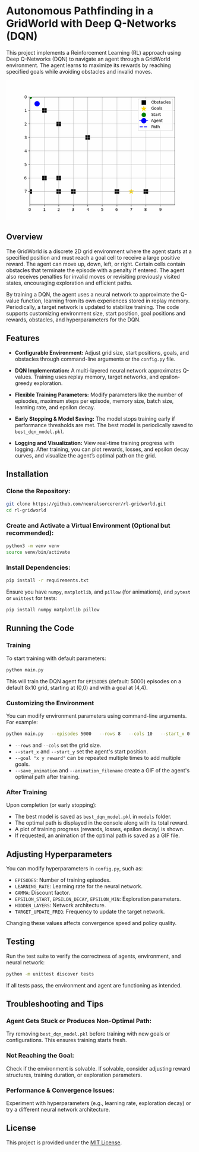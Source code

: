 # Autonomous Pathfinding in a GridWorld with Deep Q-Networks (DQN)

This project implements a Reinforcement Learning (RL) approach using Deep Q-Networks (DQN) to navigate an agent through a GridWorld environment. The agent learns to maximize its rewards by reaching specified goals while avoiding obstacles and invalid moves.

![Optimal](optimal_path.gif)

## Overview

The GridWorld is a discrete 2D grid environment where the agent starts at a specified position and must reach a goal cell to receive a large positive reward. The agent can move up, down, left, or right. Certain cells contain obstacles that terminate the episode with a penalty if entered. The agent also receives penalties for invalid moves or revisiting previously visited states, encouraging exploration and efficient paths.

By training a DQN, the agent uses a neural network to approximate the Q-value function, learning from its own experiences stored in replay memory. Periodically, a target network is updated to stabilize training. The code supports customizing environment size, start position, goal positions and rewards, obstacles, and hyperparameters for the DQN.

## Features

- **Configurable Environment:** Adjust grid size, start positions, goals, and obstacles through command-line arguments or the `config.py` file.

- **DQN Implementation:** A multi-layered neural network approximates Q-values. Training uses replay memory, target networks, and epsilon-greedy exploration.

- **Flexible Training Parameters:** Modify parameters like the number of episodes, maximum steps per episode, memory size, batch size, learning rate, and epsilon decay.

- **Early Stopping & Model Saving:** The model stops training early if performance thresholds are met. The best model is periodically saved to `best_dqn_model.pkl`.

- **Logging and Visualization:** View real-time training progress with logging. After training, you can plot rewards, losses, and epsilon decay curves, and visualize the agent’s optimal path on the grid.

## Installation

### Clone the Repository:

```bash
git clone https://github.com/neuralsorcerer/rl-gridworld.git
cd rl-gridworld
```

### Create and Activate a Virtual Environment (Optional but recommended):

```bash
python3 -m venv venv
source venv/bin/activate
```

### Install Dependencies:

```bash
pip install -r requirements.txt
```

Ensure you have `numpy`, `matplotlib`, and `pillow` (for animations), and `pytest` or `unittest` for tests:

```bash
pip install numpy matplotlib pillow
```

## Running the Code

### Training

To start training with default parameters:

```bash
python main.py
```

This will train the DQN agent for `EPISODES` (default: 5000) episodes on a default 8x10 grid, starting at (0,0) and with a goal at (4,4).

### Customizing the Environment

You can modify environment parameters using command-line arguments. For example:

```bash
python main.py   --episodes 5000   --rows 8   --cols 10   --start_x 0   --start_y 0   --goal "7 9 50"   --save_animation   --animation_filename optimal_path.gif
```

- `--rows` and `--cols` set the grid size.
- `--start_x` and `--start_y` set the agent's start position.
- `--goal "x y reward"` can be repeated multiple times to add multiple goals.
- `--save_animation` and `--animation_filename` create a GIF of the agent's optimal path after training.

### After Training

Upon completion (or early stopping):

- The best model is saved as `best_dqn_model.pkl` in `models` folder.
- The optimal path is displayed in the console along with its total reward.
- A plot of training progress (rewards, losses, epsilon decay) is shown.
- If requested, an animation of the optimal path is saved as a GIF file.

## Adjusting Hyperparameters

You can modify hyperparameters in `config.py`, such as:

- `EPISODES`: Number of training episodes.
- `LEARNING_RATE`: Learning rate for the neural network.
- `GAMMA`: Discount factor.
- `EPSILON_START`, `EPSILON_DECAY`, `EPSILON_MIN`: Exploration parameters.
- `HIDDEN_LAYERS`: Network architecture.
- `TARGET_UPDATE_FREQ`: Frequency to update the target network.

Changing these values affects convergence speed and policy quality.

## Testing

Run the test suite to verify the correctness of agents, environment, and neural network:

```bash
python -m unittest discover tests
```

If all tests pass, the environment and agent are functioning as intended.

## Troubleshooting and Tips

### Agent Gets Stuck or Produces Non-Optimal Path:

Try removing `best_dqn_model.pkl` before training with new goals or configurations. This ensures training starts fresh.

### Not Reaching the Goal:

Check if the environment is solvable. If solvable, consider adjusting reward structures, training duration, or exploration parameters.

### Performance & Convergence Issues:

Experiment with hyperparameters (e.g., learning rate, exploration decay) or try a different neural network architecture.

## License

This project is provided under the [MIT License](LICENSE).
